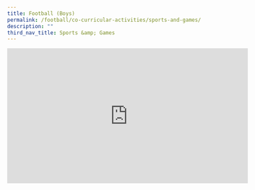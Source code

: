 ```yaml
---
title: Football (Boys)
permalink: /football/co-curricular-activities/sports-and-games/
description: ""
third_nav_title: Sports &amp; Games
---
```

<iframe width="560" height="315" src="https://www.youtube.com/embed/xQ5b7OvW1w8" title="YouTube video player" frameborder="0" allow="accelerometer; autoplay; clipboard-write; encrypted-media; gyroscope; picture-in-picture" allowfullscreen=""></iframe>